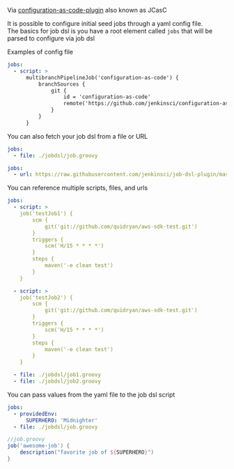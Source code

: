 Via [configuration-as-code-plugin](https://plugins.jenkins.io/configuration-as-code) also known as JCasC

It is possible to configure initial seed jobs through a yaml config file.  
The basics for job dsl is you have a root element called `jobs` that will be parsed to configure via job dsl

Examples of config file

```yml
jobs:
  - script: >
      multibranchPipelineJob('configuration-as-code') {
          branchSources {
              git {
                  id = 'configuration-as-code'
                  remote('https://github.com/jenkinsci/configuration-as-code-plugin.git')
              }
          }
      }
```

You can also fetch your job dsl from a file or URL

```yml
jobs:
  - file: ./jobdsl/job.groovy
```

```yml
jobs:
  - url: https://raw.githubusercontent.com/jenkinsci/job-dsl-plugin/master/job-dsl-plugin/src/test/resources/javaposse/jobdsl/plugin/testjob.groovy
```

You can reference multiple scripts, files, and urls

```yml
jobs:
  - script: >
    job('testJob1') {
        scm {
            git('git://github.com/quidryan/aws-sdk-test.git')
        }
        triggers {
            scm('H/15 * * * *')
        }
        steps {
            maven('-e clean test')
        }
    }

  - script: >
    job('testJob2') {
        scm {
            git('git://github.com/quidryan/aws-sdk-test.git')
        }
        triggers {
            scm('H/15 * * * *')
        }
        steps {
            maven('-e clean test')
        }
    }

  - file: ./jobdsl/job1.groovy
  - file: ./jobdsl/job2.groovy
```

You can pass values from the yaml file to the job dsl script

```yml
jobs:
  - providedEnv:
      SUPERHERO: 'Midnighter'
  - file: ./jobdsl/job.groovy
```

```groovy
//job.groovy
job('awesome-job') {
    description("favorite job of ${SUPERHERO}")
}
```
